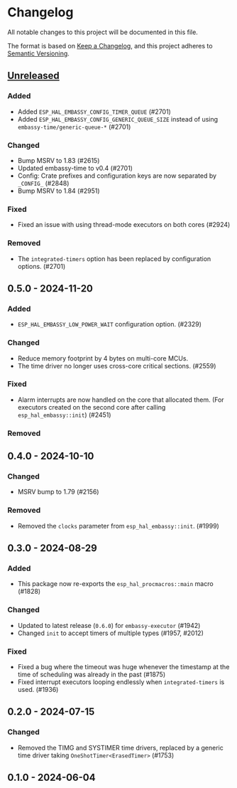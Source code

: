 # Changelog

All notable changes to this project will be documented in this file.

The format is based on [Keep a Changelog](https://keepachangelog.com/en/1.0.0/),
and this project adheres to [Semantic Versioning](https://semver.org/spec/v2.0.0.html).

## [Unreleased]

### Added

- Added `ESP_HAL_EMBASSY_CONFIG_TIMER_QUEUE` (#2701)
- Added `ESP_HAL_EMBASSY_CONFIG_GENERIC_QUEUE_SIZE` instead of using `embassy-time/generic-queue-*` (#2701)

### Changed

- Bump MSRV to 1.83 (#2615)
- Updated embassy-time to v0.4 (#2701)
- Config: Crate prefixes and configuration keys are now separated by `_CONFIG_` (#2848)
- Bump MSRV to 1.84 (#2951)

### Fixed

- Fixed an issue with using thread-mode executors on both cores (#2924)

### Removed

- The `integrated-timers` option has been replaced by configuration options. (#2701)

## 0.5.0 - 2024-11-20

### Added

- `ESP_HAL_EMBASSY_LOW_POWER_WAIT` configuration option. (#2329)

### Changed

- Reduce memory footprint by 4 bytes on multi-core MCUs.
- The time driver no longer uses cross-core critical sections. (#2559)

### Fixed

- Alarm interrupts are now handled on the core that allocated them. (For executors created on the second core after calling `esp_hal_embassy::init`) (#2451)

### Removed

## 0.4.0 - 2024-10-10

### Changed

- MSRV bump to 1.79 (#2156)

### Removed

- Removed the `clocks` parameter from `esp_hal_embassy::init`. (#1999)

## 0.3.0 - 2024-08-29

### Added

- This package now re-exports the `esp_hal_procmacros::main` macro (#1828)

### Changed

- Updated to latest release (`0.6.0`) for `embassy-executor` (#1942)
- Changed `init` to accept timers of multiple types (#1957, #2012)

### Fixed

- Fixed a bug where the timeout was huge whenever the timestamp at the time of scheduling was already in the past (#1875)
- Fixed interrupt executors looping endlessly when `integrated-timers` is used. (#1936)

## 0.2.0 - 2024-07-15

### Changed

- Removed the TIMG and SYSTIMER time drivers, replaced by a generic time driver taking `OneShotTimer<ErasedTimer>` (#1753)

## 0.1.0 - 2024-06-04

[Unreleased]: https://github.com/esp-rs/esp-hal/commits/main/esp-hal-embassy?since=2024-11-20
